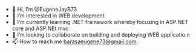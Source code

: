 - 👋 Hi, I’m @EugeneJayB73
- 👀 I’m interested in WEB development.
- 🌱 I’m currently learning .NET framework whereby focusing in ASP.NET core and ASP.NEt mvc
- 💞️ I’m looking to collaborate on building and deploying WEB applicatio.n 
- 📫 How to reach me barasaeugene73@gmail.com.

<!---
EugeneJayB73/EugeneJayB73 is a ✨ special ✨ repository because its `README.md` (this file) appears on your GitHub profile.
You can click the Preview link to take a look at your changes.
--->

